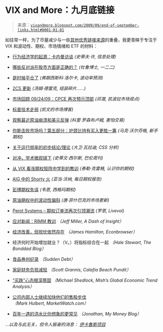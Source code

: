 <!--yml

类别：未分类

日期：2024-05-18 17:28:28

-->

# VIX and More：九月底链接

> 来源：[`vixandmore.blogspot.com/2009/09/end-of-september-links.html#0001-01-01`](http://vixandmore.blogspot.com/2009/09/end-of-september-links.html#0001-01-01)

如往常一样，为了尽量减少与一些[其他优秀链接来源](http://vixandmore.blogspot.com/2009/09/pre-labor-day-links-of-note.html)的重叠，我更青睐于专注于 VIX 和波动性、期权、市场情绪和 ETF 的材料：

+   [行为经济学的起源：卡内曼访谈](http://infoproc.blogspot.com/2009/09/origins-of-behavioral-economics-tversky.html) *(史蒂夫·许, 信息处理)*

+   [哪些反对派在股市方面是正确的？](http://drduru.com/onetwentytwo/2009/09/24/which-contrarians-are-correct/) *(杜鲁博士, 一二二)*

+   [是时候平仓了](http://volatilityblog.blogspot.com/2009/09/time-to-close-long-positions.html) *(弗朗西斯科·洛尔卡, 波动率预测)*

+   [2CS 更新](http://twocents.blogs.com/weblog/2009/09/2cs-update.html) *(汤姆·德雷克, 组装碎片……)*

+   [市场回顾 09/24/09：CPCE 再次预示顶部](http://cobrasmarketview.blogspot.com/2009/09/09242009-market-recap-cpce-calls-for.html) *(邓潜, 凯波拉市场观点)*

+   [标普技术走弱](http://kevinsmarketblog.blogspot.com/2009/09/s-techncials-weakening.html) *(凯文的市场博客)*

+   [观察最近原油崩溃和美元反弹](http://blog.afraidtotrade.com/viewing-the-recent-breakdown-in-oil-and-rally-in-the-dollar/) *(科里·罗森布卢姆, 害怕交易)*

+   [你能击败市场吗？第五部分：护颈比持有买入更胜一筹](http://blog.mdwoptions.com/options_for_rookies/2009/09/can-you-beat-the-market-part-v-collars-outperform-buy-and-hold.html) *(马克·沃尔芬格, 新手期权)*

+   [关于运行频率的初步结论/理论](http://cssanalytics.wordpress.com/2009/09/21/initial-conclusionstheories-regarding-run-frequency/) *(大卫·瓦拉迪, CSS 分析)*

+   [对冲，学术微观镜下](http://online.barrons.com/article/SB125374411183435557.html) *(史蒂文·西尔斯, 巴伦周刊)*

+   [从 VIX 看涨期权矩阵中学到的教训](http://tylerstrading.blogspot.com/2009/09/lessons-learned-from-vix-put-matrix.html) *(泰勒·克雷格, 认识你的期权)*

+   [AIG 中的 Shorty 火](http://dailyoptionsreport.com/blog/post/shorty-fire-in-aig/) *(亚当·沃纳, 每日期权报告)*

+   [彭博期权失误](http://sigmaoptions.blogspot.com/2009/09/bloomberg-option-blooper.html) *(韦恩, 西格玛期权)*

+   [原油期权中的波动性偏斜](https://www.donfishback.com/blog/2009/09/22/volatility-skew-in-crude-oil-options/) *(唐·菲什巴克的市场更新)*

+   [Perot Systems – 期权订单流再次引领潮流](http://livevol.blogspot.com/2009/09/perot-systems-per-options-order-flow.html) *(罗恩, Livevol)*

+   [应对新闻：RIMM 教训](http://oldprof.typepad.com/a_dash_of_insight/2009/09/reacting-to-news-the-rimm-lesson.html) *（Jeff Miller, A Dash of Insight）*

+   [经济改善，但担忧依然存在](http://www.econbrowser.com/archives/2009/09/economy_improve.html) *（James Hamilton, Econbrowser）*

+   经济何时开始增加就业？（V。）将指标综合在一起 *（Hale Stewart, The Bonddad Blog）*

+   [食品券创纪录](http://suddendebt.blogspot.com/2009/09/food-stamps-at-record.html) *（Sudden Debt）*

+   [家庭财务负担减轻](http://scottgrannis.blogspot.com/2009/09/household-financial-burdens-ease.html) *（Scott Grannis, Calafia Beach Pundit）*

+   [“买跌”心态根深蒂固](http://globaleconomicanalysis.blogspot.com/2009/09/buy-dip-mentality-fully-entrenched.html) *（Michael Shedlock, Mish’s Global Economic Trend Analysis）*

+   [公司内部人士继续加快他们的售股步伐](http://www.marketwatch.com/story/corporate-insiders-selling-at-faster-pace-2009-09-22) *（Mark Hulbert, MarketWatch.com）*

+   [百年一遇的洪水比你想象的更常见](http://www.mymoneyblog.com/archives/2009/09/100-year-floods-are-more-common-than-you-think.html) *（Jonathan, My Money Blog）*

**…以及与此无关，但令人振奋的消息：* [伊卡鲁斯项目](http://space.1337arts.com/)*
